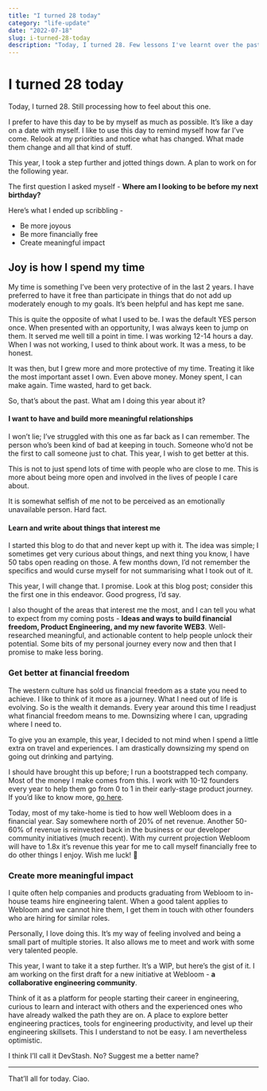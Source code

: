 ```yaml
---
title: "I turned 28 today"
category: "life-update"
date: "2022-07-18"
slug: i-turned-28-today
description: "Today, I turned 28. Few lessons I've learnt over the past few years."
---
```


# I turned 28 today

Today, I turned 28. Still processing how to feel about this one.

I prefer to have this day to be by myself as much as possible. It’s like a day on a date with myself. I like to use this day to remind myself how far I’ve come. Relook at my priorities and notice what has changed. What made them change and all that kind of stuff.

This year, I took a step further and jotted things down. A plan to work on for the following year.

The first question I asked myself - **Where am I looking to be before my next birthday?**

Here’s what I ended up scribbling -

- Be more joyous
- Be more financially free
- Create meaningful impact

## Joy is how I spend my time

My time is something I’ve been very protective of in the last 2 years. I have preferred to have it free than participate in things that do not add up moderately enough to my goals. It’s been helpful and has kept me sane.

This is quite the opposite of what I used to be. I was the default YES person once. When presented with an opportunity, I was always keen to jump on them. It served me well till a point in time. I was working 12-14 hours a day. When I was not working, I used to think about work. It was a mess, to be honest.

It was then, but I grew more and more protective of my time. Treating it like the most important asset I own. Even above money. Money spent, I can make again. Time wasted, hard to get back.

So, that’s about the past. What am I doing this year about it?

#### I want to have and build more meaningful relationships

I won’t lie; I’ve struggled with this one as far back as I can remember. The person who’s been kind of bad at keeping in touch. Someone who’d not be the first to call someone just to chat. This year, I wish to get better at this.

This is not to just spend lots of time with people who are close to me. This is more about being more open and involved in the lives of people I care about.

It is somewhat selfish of me not to be perceived as an emotionally unavailable person. Hard fact.

#### Learn and write about things that interest me

I started this blog to do that and never kept up with it. The idea was simple; I sometimes get very curious about things, and next thing you know, I have 50 tabs open reading on those. A few months down, I’d not remember the specifics and would curse myself for not summarising what I took out of it.

This year, I will change that. I promise. Look at this blog post; consider this the first one in this endeavor. Good progress, I’d say.

I also thought of the areas that interest me the most, and I can tell you what to expect from my coming posts - **Ideas and ways to build financial freedom, Product Engineering, and my new favorite WEB3**. Well-researched meaningful, and actionable content to help people unlock their potential. Some bits of my personal journey every now and then that I promise to make less boring.

### Get better at financial freedom

The western culture has sold us financial freedom as a state you need to achieve. I like to think of it more as a journey. What I need out of life is evolving. So is the wealth it demands. Every year around this time I readjust what financial freedom means to me. Downsizing where I can, upgrading where I need to.

To give you an example, this year, I decided to not mind when I spend a little extra on travel and experiences. I am drastically downsizing my spend on going out drinking and partying.

I should have brought this up before; I run a bootstrapped tech company. Most of the money I make comes from this. I work with 10-12 founders every year to help them go from 0 to 1 in their early-stage product journey. If you’d like to know more, [go here](https://webloominc.com/?ref=theshajha.com).

Today, most of my take-home is tied to how well Webloom does in a financial year. Say somewhere north of 20% of net revenue. Another 50-60% of revenue is reinvested back in the business or our developer community initiatives (much recent). With my current projection Webloom will have to 1.8x it’s revenue this year for me to call myself financially free to do other things I enjoy. Wish me luck! :crossed_fingers:

### Create more meaningful impact

I quite often help companies and products graduating from Webloom to in-house teams hire engineering talent. When a good talent applies to Webloom and we cannot hire them, I get them in touch with other founders who are hiring for similar roles.

Personally, I love doing this. It’s my way of feeling involved and being a small part of multiple stories. It also allows me to meet and work with some very talented people.

This year, I want to take it a step further. It’s a WIP, but here’s the gist of it. I am working on the first draft for a new initiative at Webloom - **a collaborative engineering community**.

Think of it as a platform for people starting their career in engineering, curious to learn and interact with others and the experienced ones who have already walked the path they are on. A place to explore better engineering practices, tools for engineering productivity, and level up their engineering skillsets. This I understand to not be easy. I am nevertheless optimistic.

I think I’ll call it DevStash. No? Suggest me a better name?

---

That’ll all for today. Ciao.
